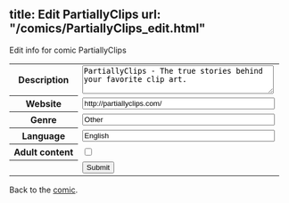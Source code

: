 title: Edit PartiallyClips
url: "/comics/PartiallyClips_edit.html"
---
Edit info for comic PartiallyClips

<form name="comic" action="http://gaepostmail.appspot.com/comic/" method="post">
<table class="comicinfo">
<tr>
<th>Description</th><td><textarea name="description" cols="40" rows="3">PartiallyClips - The true stories behind your favorite clip art.</textarea></td>
</tr>
<tr>
<th>Website</th><td><input type="text" name="url" value="http://partiallyclips.com/" size="40"/></td>
</tr>
<tr>
<th>Genre</th><td><input type="text" name="genre" value="Other" size="40"/></td>
</tr>
<tr>
<th>Language</th><td><input type="text" name="language" value="English" size="40"/></td>
</tr>
<tr>
<th>Adult content</th><td><input type="checkbox" name="adult" value="adult" /></td>
</tr>
<tr>
<th></th><td>
<input type="hidden" name="comic" value="PartiallyClips" />
<input type="submit" name="submit" value="Submit" />
</td>
</tr>
</table>
</form>

Back to the [comic](PartiallyClips.html).
